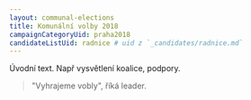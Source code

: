 ```yaml
---
layout: communal-elections
title: Komunální volby 2018
campaignCategoryUid: praha2018
candidateListUid: radnice # uid z `_candidates/radnice.md`
---
```



Úvodní text. Např vysvětlení koalice, podpory.

> "Vyhrajeme vobly", říká leader.

